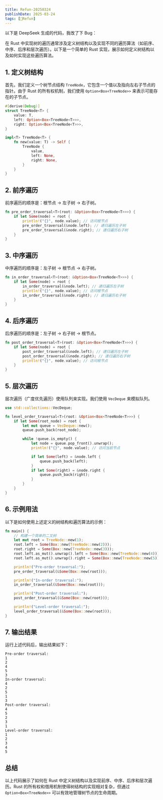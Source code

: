 ```yaml
---
title: Refun-20250324
publishDate: 2025-03-24
tags: [🍡Refun]
---
```


以下是 DeepSeek 生成的代码，我改了下 Bug：

在 Rust 中实现树的遍历通常涉及定义树结构以及实现不同的遍历算法（如前序、中序、后序和层次遍历）。以下是一个简单的 Rust 实现，展示如何定义树结构以及如何实现这些遍历算法。

## 1. 定义树结构

首先，我们定义一个树节点结构 `TreeNode`，它包含一个值以及指向左右子节点的指针。由于 Rust 的所有权机制，我们使用 `Option<Box<TreeNode>>` 来表示可能存在的子节点。

```rust
#[derive(Debug)]
struct TreeNode<T> {
    value: T,
    left: Option<Box<TreeNode<T>>>,
    right: Option<Box<TreeNode<T>>>,
}

impl<T> TreeNode<T> {
    fn new(value: T) -> Self {
        TreeNode {
            value,
            left: None,
            right: None,
        }
    }
}
```

## 2. 前序遍历

前序遍历的顺序是：根节点 -> 左子树 -> 右子树。

```rust
fn pre_order_traversal<T>(root: &Option<Box<TreeNode<T>>>) {
    if let Some(node) = root {
        println!("{}", node.value); // 访问根节点
        pre_order_traversal(&node.left); // 递归遍历左子树
        pre_order_traversal(&node.right); // 递归遍历右子树
    }
}
```

## 3. 中序遍历

中序遍历的顺序是：左子树 -> 根节点 -> 右子树。

```rust
fn in_order_traversal<T>(root: &Option<Box<TreeNode<T>>>) {
    if let Some(node) = root {
        in_order_traversal(&node.left); // 递归遍历左子树
        println!("{}", node.value); // 访问根节点
        in_order_traversal(&node.right); // 递归遍历右子树
    }
}
```

## 4. 后序遍历

后序遍历的顺序是：左子树 -> 右子树 -> 根节点。

```rust
fn post_order_traversal<T>(root: &Option<Box<TreeNode<T>>>) {
    if let Some(node) = root {
        post_order_traversal(&node.left); // 递归遍历左子树
        post_order_traversal(&node.right); // 递归遍历右子树
        println!("{}", node.value); // 访问根节点
    }
}
```

## 5. 层次遍历

层次遍历（广度优先遍历）使用队列来实现。我们使用 `VecDeque` 来模拟队列。

```rust
use std::collections::VecDeque;

fn level_order_traversal<T>(root: &Option<Box<TreeNode<T>>>) {
    if let Some(root_node) = root {
        let mut queue = VecDeque::new();
        queue.push_back(root_node);

        while !queue.is_empty() {
            let node = queue.pop_front().unwrap();
            println!("{}", node.value); // 访问当前节点

            if let Some(left) = &node.left {
                queue.push_back(left);
            }
            if let Some(right) = &node.right {
                queue.push_back(right);
            }
        }
    }
}
```

## 6. 示例用法

以下是如何使用上述定义的树结构和遍历算法的示例：

```rust
fn main() {
    // 构建一个简单的二叉树
    let mut root = TreeNode::new(1);
    root.left = Some(Box::new(TreeNode::new(2)));
    root.right = Some(Box::new(TreeNode::new(3)));
    root.left.as_mut().unwrap().left = Some(Box::new(TreeNode::new(4)));
    root.left.as_mut().unwrap().right = Some(Box::new(TreeNode::new(5)));

    println!("Pre-order traversal:");
    pre_order_traversal(&Some(Box::new(root)));

    println!("In-order traversal:");
    in_order_traversal(&Some(Box::new(root)));

    println!("Post-order traversal:");
    post_order_traversal(&Some(Box::new(root)));

    println!("Level-order traversal:");
    level_order_traversal(&Some(Box::new(root)));
}
```

## 7. 输出结果

运行上述代码后，输出结果如下：

```
Pre-order traversal:
1
2
4
5
3
In-order traversal:
4
2
5
1
3
Post-order traversal:
4
5
2
3
1
Level-order traversal:
1
2
3
4
5
```

## 总结

以上代码展示了如何在 Rust 中定义树结构以及实现前序、中序、后序和层次遍历。Rust 的所有权和借用机制使得树结构的实现相对复杂，但通过 `Option<Box<TreeNode>>` 可以有效地管理树节点的生命周期。
